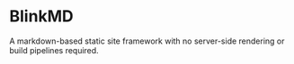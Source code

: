# BlinkMD

A markdown-based static site framework with no server-side rendering or build pipelines required.
